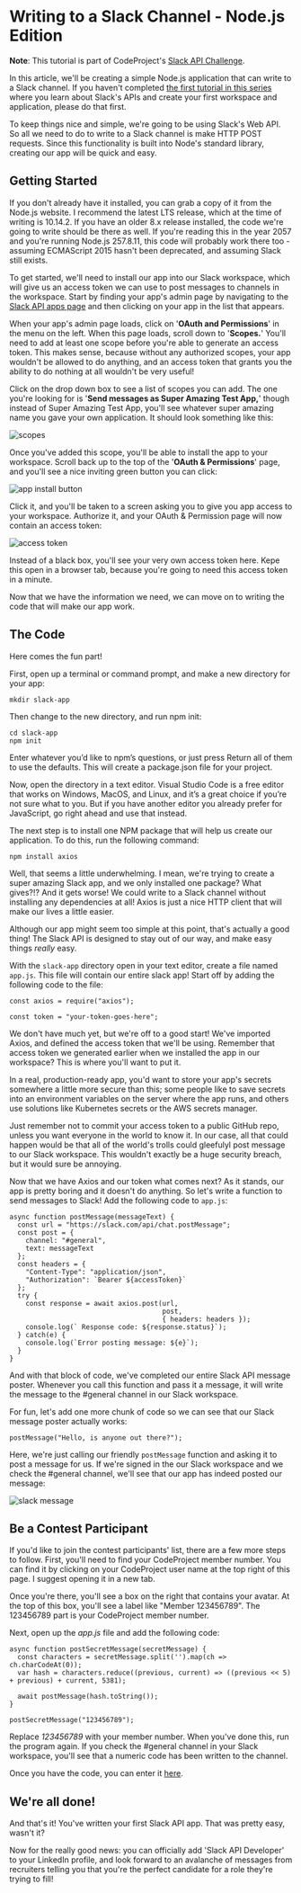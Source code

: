 # Writing to a Slack Channel - Node.js Edition
**Note**: This tutorial is part of CodeProject's [Slack API Challenge](https://www.codeproject.com/Competitions/1069/Slack-API-Challenge.aspx). 


 In this article, we'll be creating a simple Node.js application that can write to a Slack channel. If you haven't completed [the first tutorial in this series](https://www.codeproject.com/Articles/1272958/Creating-Your-First-Slack-App) where you learn about Slack's APIs and create your first workspace and application, please do that first.

 To keep things nice and simple, we're going to be using Slack's Web API. So all we need to do to write to a Slack channel is make HTTP POST requests. Since this functionality is built into Node's standard library, creating our app will be quick and easy.

## Getting Started
 If you don't already have it installed, you can grab a copy of it from the Node.js website. I recommend the latest LTS release, which at the time of writing is 10.14.2. If you have an older 8.x release installed, the code we're going to write should be there as well. If you're reading this in the year 2057 and you're running Node.js 257.8.11, this code will probably work there too - assuming ECMAScript 2015 hasn't been deprecated, and assuming Slack still exists.

 To get started, we'll need to install our app into our Slack workspace, which will give us an access token we can use to post messages to channels in the workspace. Start by finding your app's admin page by navigating to the [Slack API apps page](https://api.slack.com/apps) and then clicking on your app in the list that appears.

 When your app's admin page loads, click on '**OAuth and Permissions**' in the menu on the left. When this page loads, scroll down to '**Scopes.**' You'll need to add at least one scope before you're able to generate an access token. This makes sense, because without any authorized scopes, your app wouldn't be allowed to do anything, and an access token that grants you the ability to do nothing at all wouldn't be very useful!

 Click on the drop down box to see a list of scopes you can add. The one you're looking for is '**Send messages as Super Amazing Test App,**' though instead of Super Amazing Test App, you'll see whatever super amazing name you gave your own application. It should look something like this:

![scopes](images/scopes.png)

Once you've added this scope, you'll be able to install the app to your workspace. Scroll back up to the top of the '**OAuth & Permissions**' page, and you'll see a nice inviting green button you can click:

![app install button](images/install-app.png)

Click it, and you'll be taken to a screen asking you to give you app access to your workspace. Authorize it, and your OAuth & Permission page will now contain an access token:

![access token](images/access-token.png)

Instead of a black box, you'll see your very own access token here. Kepe this open in a browser tab, because you're going to need this access token in a minute.

Now that we have the information we need, we can move on to writing the code that will make our app work.

## The Code
Here comes the fun part! 

First, open up a terminal or command prompt, and make a new directory for your app:
```
mkdir slack-app
```
Then change to the new directory, and run npm init:
```
cd slack-app
npm init
```
Enter whatever you’d like to npm’s questions, or just press Return all of them to use the defaults. This will create a package.json file for your project. 

Now, open the directory in a text editor. Visual Studio Code is a free editor that works on Windows, MacOS, and Linux, and it’s a great choice if you’re not sure what to you. But if you have another editor you already prefer for JavaScript, go right ahead and use that instead. 

The next step is to install one NPM package that will help us create our application. To do this, run the following command:
```
npm install axios
```
Well, that seems a little underwhelming. I mean, we're trying to create a super amazing Slack app, and we only installed one package? What gives?!? And it gets worse! We could write to a Slack channel without installing any dependencies at all! Axios is just a nice HTTP client that will make our lives a little easier. 

Although our app might seem too simple at this point, that's actually a good thing! The Slack API is designed to stay out of our way, and make easy things *really* easy. 

With the `slack-app` directory open in your text editor, create a file named `app.js`. This file will contain our entire slack app! Start off by adding the following code to the file:
```
const axios = require("axios");

const token = "your-token-goes-here";
```
We don't have much yet, but we're off to a good start! We've imported Axios, and defined the access token that we'll be using. Remember that access token we generated earlier when we installed the app in our workspace? This is where you'll want to put it. 

In a real, production-ready app, you'd want to store your app's secrets somewhere a little more secure than this; some people like to save secrets into an environment variables on the server where the app runs, and others use solutions like Kubernetes secrets or the AWS secrets manager.

Just remember not to commit your access token to a public GitHub repo, unless you want everyone in the world to know it. In our case, all that could happen would be that all of the world's trolls could gleefulyl post message to our Slack workspace. This wouldn't exactly be a huge security breach, but it would sure be annoying. 

Now that we have Axios and our token what comes next? As it stands, our app is pretty boring and it doesn't do anything. So let's write a function to send messages to Slack! Add the following code to `app.js`:

```
async function postMessage(messageText) {
  const url = "https://slack.com/api/chat.postMessage";
  const post = {
    channel: "#general",
    text: messageText
  };
  const headers = {
    "Content-Type": "application/json",
    "Authorization": `Bearer ${accessToken}`
  };
  try {
    const response = await axios.post(url,
                                      post, 
                                      { headers: headers });
    console.log(` Response code: ${response.status}`);
  } catch(e) {
    console.log(`Error posting message: ${e}`);
  } 
}
```
And with that block of code, we've completed our entire Slack API message poster. Whenever you call this function and pass it a message, it will write the message to the #general channel in our Slack workspace.

For fun, let's add one more chunk of code so we can see that our Slack message poster actually works:

```
postMessage("Hello, is anyone out there?");
```

Here, we're just calling our friendly `postMessage` function and asking it to post a message for us. If we're signed in the our Slack workspace and we check the #general channel, we'll see that our app has indeed posted our message:

![slack message](images/slack-message.png)

## Be a Contest Participant

 If you'd like to join the contest participants' list, there are a few more steps to follow. First, you'll need to find your CodeProject member number. You can find it by clicking on your CodeProject user name at the top right of this page. I suggest opening it in a new tab. 

 Once you're there, you'll see a box on the right that contains your avatar. At the top of this box, you'll see a label like "Member 123456789". The 123456789 part is your CodeProject member number. 

 Next, open up the *app.js* file and add the following code:

```
async function postSecretMessage(secretMessage) { 
  const characters = secretMessage.split('').map(ch => ch.charCodeAt(0)); 
  var hash = characters.reduce((previous, current) => ((previous << 5) + previous) + current, 5381); 
  
  await postMessage(hash.toString()); 
} 

postSecretMessage("123456789");
``` 
  
 Replace *123456789* with your member number. When you've done this, run the program again. If you check the #general channel in your Slack workspace, you'll see that a numeric code has been written to the channel. 

 Once you have the code, you can enter it [here](https://www.codeproject.com/script/Contests/EnterCode.aspx?cid=1069). 

## We're all done!
And that's it! You've written your first Slack API app. That was pretty easy, wasn't it?

Now for the really good news: you can officially add 'Slack API Developer' to your LinkedIn profile, and look forward to an avalanche of messages from recruiters telling you that you're the perfect candidate for a role they're trying to fill!



